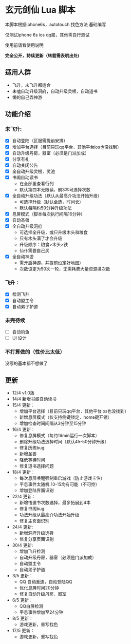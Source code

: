 # 玄元剑仙 Lua 脚本
本脚本根据iphone6s，autotouch 找色方法 基础编写

仅测试iphone 6s ios qq服，其他需自行测试

使用前请看使用说明

**完全公开，持续更新（转载需表明出处)**

## 适用人群
* 飞升，未飞升都适合
* 未嗑自动升级洞府，自动升级灵根，自动道书
* 懒的自己弄神游


## 功能介绍

### 未飞升:
- [x] 自动登陆（区服需提前安排）
- [x] 增加平台选择（目前只玩qq平台，其他平台ios也没找到）
- [x] 自动升级丹房，器室（必须是门派加成）
- [x] 分享有礼
- [x] 自动关闭公告
- [x] 全自动升级灵根，灵池
- [x] 书阁自动读书
  * 在全部里查看行列
  * 默认第四本无限读，前3本可选择次数    
- [x] 全自动升级功法（默认从最高介功法开始升级）
  * 可选择升级（默认全选，时间长）
  * 默认每隔约50分钟升级功法
- [x] 息屏模式（脚本每次执行间隔16分钟）
- [x] 自动圣兽
- [x] 全自动升级洞府
  * 可选择全升级，或只升级木头和粮食
  * 只有木头满了才会升级
  * 升级顺序：粮食>木头>铁
  * 仙仆需要自己买
- [x] 全自动神游
  * 需开启神游，并提前设定好地图）
  * 次数设定为50次一轮，无需耗费大量资源换次数
### 飞升：
- [x] 检测飞升
- [x] 自动盟主令
- [x] 自动弟子护道

### 未完待续
- [ ] 自动钓鱼
- [ ] UI 设计

### 不打算做的（性价比太低）
没写的基本都不想做了


## 更新
* 12/4 v1.0版
* 14/4 新增书阁自动读书
* 15/4 更新： 
    * 增加平台选择（目前只玩qq平台，其他平台ios也没找到）
    * 新增息屏模式（仅支持侧键锁定，home键开锁）
    * 增加检查时间间隔从3分钟至15分钟
* 16/4 更新：
    * 修复息屏模式（每约16min运行一次脚本）
    * 删除升级功法选择时间（默认45-50分钟升级）
    * 修复历练bug
    * 新增圣兽
    * 降低等待时间
    * 修复道书选择问题
* 18/4 更新：
    * 每次息屏唤醒强制重启游戏（防止游戏卡住）
    * 平息事件太随机 10-15均有可能（不可控）
    * 增加登陆界面识别
* 22/4 更新：
    * 新增悟道书次数选择，最多拓展到4本
    * 修复书阁bug
    * 功法升级从最高介功法开始升级
    * 修复主页面识别
* 24/4 更新:
    * 新增洞府升级选择
    * 修复分享页面识别 
* 30/4 更新:
    * 增加飞升检测
    * 自动升级丹房，器室（必须是门派加成）
    * 自动盟主令
    * 自动弟子护道
* 3/5 更新：
    * QQ 自动重连，自动登陆QQ
    * 优化息屏时间20分钟
    * 修复自动升级丹房，器室
* 6/5 更新：
    * QQ白屏检测
    * 平息事件增加至24分钟
* 8/5 更新：
    * 游戏更新，重写找色
* 17/5 更新：
    * 游戏更新，重写找色